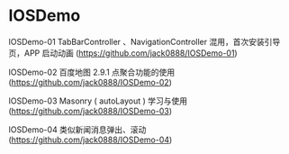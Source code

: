 # IOSDemo

IOSDemo-01 TabBarController 、NavigationController 混用，首次安装引导页，APP 启动动画 (https://github.com/jack0888/IOSDemo-01) 

IOSDemo-02 百度地图 2.9.1 点聚合功能的使用 (https://github.com/jack0888/IOSDemo-02) 

IOSDemo-03 Masonry ( autoLayout ) 学习与使用  (https://github.com/jack0888/IOSDemo-03) 

IOSDemo-04 类似新闻消息弹出、滚动 (https://github.com/jack0888/IOSDemo-04)
